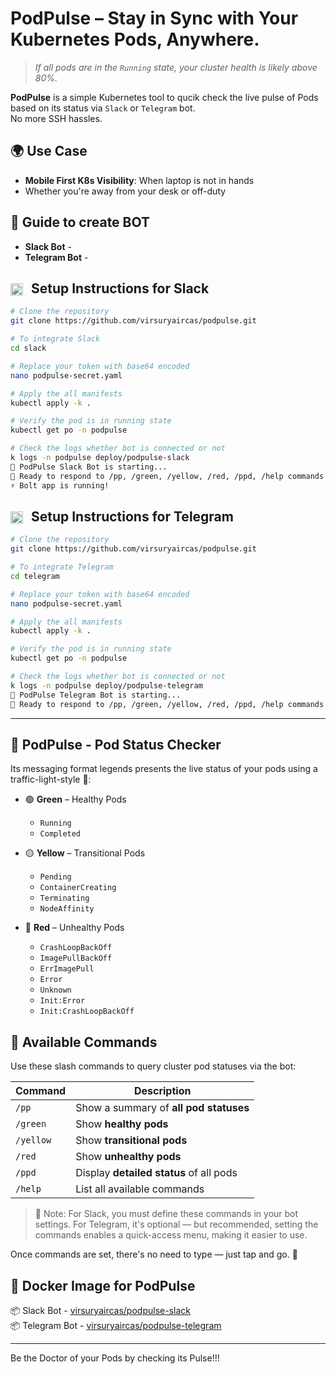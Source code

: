 # PodPulse – Stay in Sync with Your Kubernetes Pods, Anywhere.
> *If all pods are in the `Running` state, your cluster health is likely above 80%.*

**PodPulse** is a simple Kubernetes tool to qucik check the live pulse of Pods based on its status via  `Slack` or `Telegram` bot.<br>
No more SSH hassles. 

## 🌍 Use Case

- **Mobile First K8s Visibility**: When laptop is not in hands
-  Whether you're away from your desk or off-duty

## 🤖 Guide to create BOT

- **Slack Bot** - 
- **Telegram Bot** - 

<h2><img src="https://www.svgrepo.com/download/303320/slack-new-logo-logo.svg" alt="Slack" width="20" style="vertical-align:middle; margin-right:8px;" /> Setup Instructions for Slack</h2>

```bash
# Clone the repository
git clone https://github.com/virsuryaircas/podpulse.git

# To integrate Slack
cd slack

# Replace your token with base64 encoded
nano podpulse-secret.yaml

# Apply the all manifests
kubectl apply -k .

# Verify the pod is in running state
kubectl get po -n podpulse

# Check the logs whether bot is connected or not
k logs -n podpulse deploy/podpulse-slack
🤖 PodPulse Slack Bot is starting...
💬 Ready to respond to /pp, /green, /yellow, /red, /ppd, /help commands!
⚡️ Bolt app is running!
```
<h2><img src="https://upload.wikimedia.org/wikipedia/commons/8/83/Telegram_2019_Logo.svg" alt="Telegram" width="20" style="vertical-align:middle; margin-right:8px;" /> Setup Instructions for Telegram</h2>

```bash
# Clone the repository
git clone https://github.com/virsuryaircas/podpulse.git

# To integrate Telegram
cd telegram

# Replace your token with base64 encoded
nano podpulse-secret.yaml

# Apply the all manifests
kubectl apply -k .

# Verify the pod is in running state
kubectl get po -n podpulse

# Check the logs whether bot is connected or not
k logs -n podpulse deploy/podpulse-telegram
🤖 PodPulse Telegram Bot is starting...
💬 Ready to respond to /pp, /green, /yellow, /red, /ppd, /help commands!
```
---

## 📡 PodPulse - Pod Status Checker

Its messaging format legends presents the live status of your pods using a traffic-light-style 🚥:

- 🟢 **Green** – Healthy Pods  
  - `Running`  
  - `Completed`

- 🟡 **Yellow** – Transitional Pods
  - `Pending`  
  - `ContainerCreating`  
  - `Terminating`  
  - `NodeAffinity`

- 🔴 **Red** – Unhealthy Pods  
  - `CrashLoopBackOff`
  - `ImagePullBackOff`
  - `ErrImagePull`
  - `Error`
  - `Unknown`
  - `Init:Error`
  - `Init:CrashLoopBackOff`


## 📘 Available Commands

Use these slash commands to query cluster pod statuses via the bot:

| Command   | Description |
|-----------|-------------|
| `/pp`     | Show a summary of **all pod statuses** |
| `/green`  | Show **healthy pods**  |
| `/yellow` | Show **transitional pods**  |
| `/red`    | Show **unhealthy pods**  |
| `/ppd`    | Display **detailed status** of all pods |
| `/help`   | List all available commands |

> 💬 Note:
For Slack, you must define these commands in your bot settings.
For Telegram, it's optional — but recommended, setting the commands enables a quick-access menu, making it easier to use.

Once commands are set, there's no need to type — just tap and go. 🚀

## 🐳 Docker Image for PodPulse
📦 Slack Bot - [virsuryaircas/podpulse-slack](https://hub.docker.com/repository/docker/virsuryaircas/podpulse-slack) <br>
📦 Telegram Bot - [virsuryaircas/podpulse-telegram](https://hub.docker.com/repository/docker/virsuryaircas/telegram-slack)

---

 Be the Doctor of your Pods by checking its Pulse!!!

